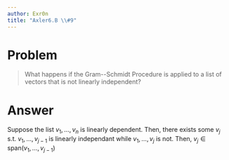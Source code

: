 ```yaml
---
author: Exr0n
title: "Axler6.B \\#9"
---
```


# Problem

> What happens if the Gram--Schmidt Procedure is applied to a list of
> vectors that is not linearly independent?

# Answer

Suppose the list $v_1, \ldots, v_n$ is linearly dependent. Then, there
exists some $v_j$ s.t. $v_1, \ldots, v_{j-1}$ is linearly independant
while $v_1, \ldots, v_j$ is not. Then,
$v_j \in \text{span}(v_1, \ldots, v_{j-1})$
